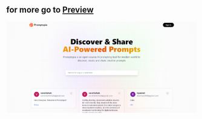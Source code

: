 ## for more go to [Preview](https://ashy-plant-0f652d500.5.azurestaticapps.net/)

![image](https://github.com/Varshil-B-Shah/Promptopia/blob/main/public/assets/images/Screenshot%202024-09-10%20144501.png)
